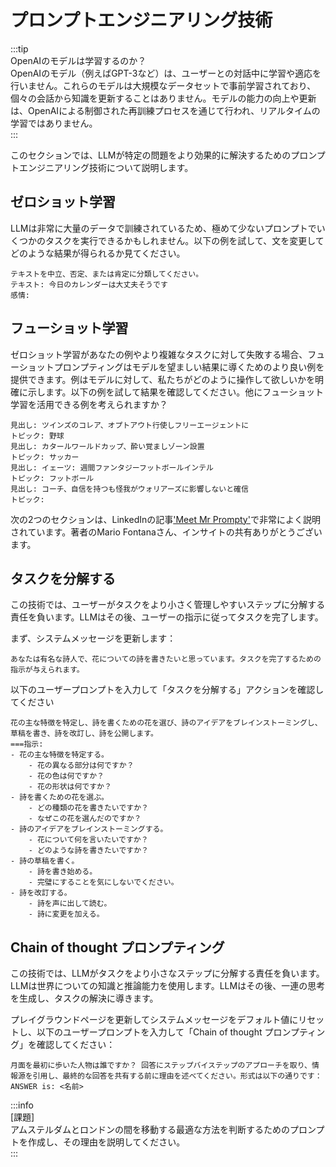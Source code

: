 # プロンプトエンジニアリング技術  
   
:::tip  
OpenAIのモデルは学習するのか？  
OpenAIのモデル（例えばGPT-3など）は、ユーザーとの対話中に学習や適応を行いません。これらのモデルは大規模なデータセットで事前学習されており、個々の会話から知識を更新することはありません。モデルの能力の向上や更新は、OpenAIによる制御された再訓練プロセスを通じて行われ、リアルタイムの学習ではありません。  
:::  
   
このセクションでは、LLMが特定の問題をより効果的に解決するためのプロンプトエンジニアリング技術について説明します。  
   
## ゼロショット学習  
   
LLMは非常に大量のデータで訓練されているため、極めて少ないプロンプトでいくつかのタスクを実行できるかもしれません。以下の例を試して、文を変更してどのような結果が得られるか見てください。  
   
```text title="ユーザープロンプトを入力:"  
テキストを中立、否定、または肯定に分類してください。  
テキスト: 今日のカレンダーは大丈夫そうです  
感情:   
```  
   
## フューショット学習  
   
ゼロショット学習があなたの例やより複雑なタスクに対して失敗する場合、フューショットプロンプティングはモデルを望ましい結果に導くためのより良い例を提供できます。例はモデルに対して、私たちがどのように操作して欲しいかを明確に示します。以下の例を試して結果を確認してください。他にフューショット学習を活用できる例を考えられますか？  
   
```text title="ユーザープロンプトを入力:"  
見出し: ツインズのコレア、オプトアウト行使しフリーエージェントに  
トピック: 野球  
見出し: カタールワールドカップ、酔い覚ましゾーン設置  
トピック: サッカー  
見出し: イェーツ: 週間ファンタジーフットボールインテル  
トピック: フットボール  
見出し: コーチ、自信を持つも怪我がウォリアーズに影響しないと確信  
トピック:   
```  
   
次の2つのセクションは、LinkedInの記事['Meet Mr Prompty'](https://www.linkedin.com/pulse/meet-mr-prompty-break-tasks-down-chain-thought-dynamic-mario-fontana/?trackingId=%2FzJrYZ06TxWwVVLkU7rxug%3D%3D)で非常によく説明されています。著者のMario Fontanaさん、インサイトの共有ありがとうございます。  
   
## タスクを分解する  
   
この技術では、ユーザーがタスクをより小さく管理しやすいステップに分解する責任を負います。LLMはその後、ユーザーの指示に従ってタスクを完了します。  
   
まず、システムメッセージを更新します：  
   
```text title="システムメッセージを入力:"  
あなたは有名な詩人で、花についての詩を書きたいと思っています。タスクを完了するための指示が与えられます。  
```  
   
以下のユーザープロンプトを入力して「タスクを分解する」アクションを確認してください  
   
```text title="ユーザープロンプトを入力:"  
花の主な特徴を特定し、詩を書くための花を選び、詩のアイデアをブレインストーミングし、草稿を書き、詩を改訂し、詩を公開します。  
===指示:  
- 花の主な特徴を特定する。  
    - 花の異なる部分は何ですか？  
    - 花の色は何ですか？  
    - 花の形状は何ですか？  
- 詩を書くための花を選ぶ。  
    - どの種類の花を書きたいですか？  
    - なぜこの花を選んだのですか？  
- 詩のアイデアをブレインストーミングする。  
    - 花について何を言いたいですか？  
    - どのような詩を書きたいですか？  
- 詩の草稿を書く。  
    - 詩を書き始める。  
    - 完璧にすることを気にしないでください。  
- 詩を改訂する。  
    - 詩を声に出して読む。  
    - 詩に変更を加える。  
```  
   
## Chain of thought プロンプティング  
   
この技術では、LLMがタスクをより小さなステップに分解する責任を負います。LLMは世界についての知識と推論能力を使用します。LLMはその後、一連の思考を生成し、タスクの解決に導きます。  
   
プレイグラウンドページを更新してシステムメッセージをデフォルト値にリセットし、以下のユーザープロンプトを入力して「Chain of thought プロンプティング」を確認してください：  
   
```text title="ユーザープロンプトを入力:"  
月面を最初に歩いた人物は誰ですか？ 回答にステップバイステップのアプローチを取り、情報源を引用し、最終的な回答を共有する前に理由を述べてください。形式は以下の通りです：ANSWER is: <名前>  
```  
   
:::info  
[課題]  
アムステルダムとロンドンの間を移動する最適な方法を判断するためのプロンプトを作成し、その理由を説明してください。  
:::